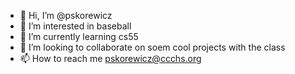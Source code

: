 - 👋 Hi, I’m @pskorewicz
- 👀 I’m interested in baseball
- 🌱 I’m currently learning cs55
- 💞️ I’m looking to collaborate on soem cool projects with the class 
- 📫 How to reach me pskorewicz@ccchs.org

<!---
pskorewicz/pskorewicz is a ✨ special ✨ repository because its `README.md` (this file) appears on your GitHub profile.
You can click the Preview link to take a look at your changes.
--->
